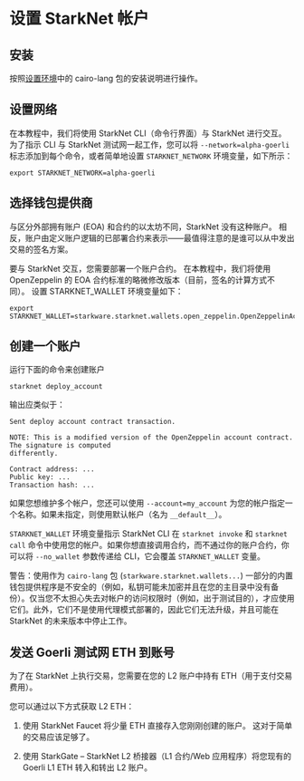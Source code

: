 # 设置 StarkNet 帐户

## 安装
按照[设置环境]()中的 cairo-lang 包的安装说明进行操作。

## 设置网络
在本教程中，我们将使用 StarkNet CLI（命令行界面）与 StarkNet 进行交互。 为了指示 CLI 与 StarkNet 测试网一起工作，您可以将 `--network=alpha-goerli` 标志添加到每个命令，或者简单地设置 `STARKNET_NETWORK` 环境变量，如下所示：

```
export STARKNET_NETWORK=alpha-goerli
```

## 选择钱包提供商
与区分外部拥有账户 (EOA) 和合约的以太坊不同，StarkNet 没有这种账户。 相反，账户由定义账户逻辑的已部署合约来表示——最值得注意的是谁可以从中发出交易的签名方案。

要与 StarkNet 交互，您需要部署一个账户合约。 在本教程中，我们将使用 OpenZeppelin 的 EOA 合约标准的略微修改版本（目前，签名的计算方式不同）。 设置 STARKNET_WALLET 环境变量如下：

```
export STARKNET_WALLET=starkware.starknet.wallets.open_zeppelin.OpenZeppelinAccount
```

## 创建一个账户
运行下面的命令来创建账户
```
starknet deploy_account
```
输出应类似于：

```
Sent deploy account contract transaction.

NOTE: This is a modified version of the OpenZeppelin account contract. The signature is computed
differently.

Contract address: ...
Public key: ...
Transaction hash: ...
```

如果您想维护多个帐户，您还可以使用 `--account=my_account` 为您的帐户指定一个名称。如果未指定，则使用默认帐户（名为 `__default__`）。

`STARKNET_WALLET` 环境变量指示 StarkNet CLI 在 `starknet invoke` 和 `starknet call` 命令中使用您的帐户。如果你想直接调用合约，而不通过你的账户合约，你可以将 `--no_wallet` 参数传递给 CLI，它会覆盖 `STARKNET_WALLET` 变量。

警告：使用作为 `cairo-lang` 包 (`starkware.starknet.wallets...`) 一部分的内置钱包提供程序是不安全的（例如，私钥可能未加密并且在您的主目录中没有备份）。仅当您不太担心失去对帐户的访问权限时（例如，出于测试目的），才应使用它们。此外，它们不是使用代理模式部署的，因此它们无法升级，并且可能在 StarkNet 的未来版本中停止工作。

## 发送 Goerli 测试网 ETH 到账号
为了在 StarkNet 上执行交易，您需要在您的 L2 账户中持有 ETH（用于支付交易费用）。

您可以通过以下方式获取 L2 ETH：

1. 使用 StarkNet Faucet 将少量 ETH 直接存入您刚刚创建的账户。 这对于简单的交易应该足够了。

2. 使用 StarkGate – StarkNet L2 桥接器（L1 合约/Web 应用程序）将您现有的 Goerli L1 ETH 转入和转出 L2 账户。